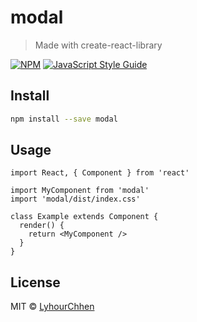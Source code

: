 # modal

> Made with create-react-library

[![NPM](https://img.shields.io/npm/v/modal.svg)](https://www.npmjs.com/package/modal) [![JavaScript Style Guide](https://img.shields.io/badge/code_style-standard-brightgreen.svg)](https://standardjs.com)

## Install

```bash
npm install --save modal
```

## Usage

```tsx
import React, { Component } from 'react'

import MyComponent from 'modal'
import 'modal/dist/index.css'

class Example extends Component {
  render() {
    return <MyComponent />
  }
}
```

## License

MIT © [LyhourChhen](https://github.com/LyhourChhen)
